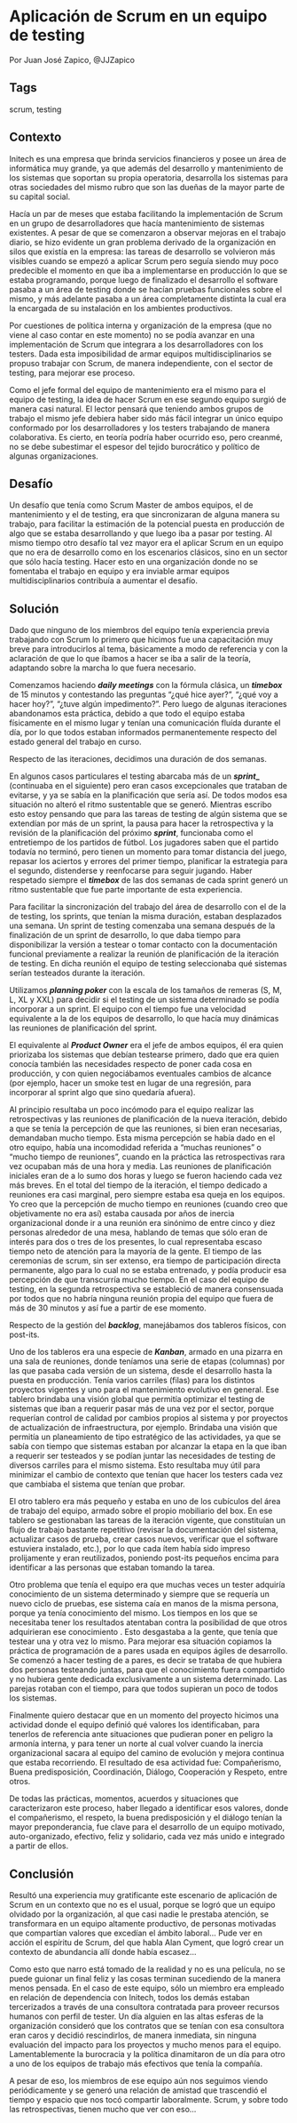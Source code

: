 Aplicación de Scrum en un equipo de testing
===

Por Juan José Zapico, @JJZapico

Tags
---
scrum, testing 

Contexto
---

Initech es una empresa que brinda servicios financieros y posee un área de informática muy grande, ya que además del desarrollo y mantenimiento de los sistemas que soportan su propia operatoria, desarrolla los sistemas para otras sociedades del mismo rubro que son las dueñas de la mayor parte de su capital social.

Hacía un par de meses que estaba facilitando la implementación de Scrum en un grupo de desarrolladores que hacía mantenimiento de sistemas existentes. A pesar de que se comenzaron a observar mejoras en el trabajo diario, se hizo evidente un gran problema derivado de la organización en silos que existía en la empresa: las tareas de desarrollo se volvieron más visibles cuando se empezó a aplicar Scrum pero seguía siendo muy poco predecible el momento en que iba a implementarse en producción lo que se estaba programando, porque luego de finalizado el desarrollo el software pasaba a un área de testing donde se hacían pruebas funcionales sobre el mismo, y más adelante pasaba a un área completamente distinta la cual era la encargada de su instalación en los ambientes productivos.

Por cuestiones de política interna y organización de la empresa (que no viene al caso contar en este momento) no se podía avanzar en una implementación de Scrum que integrara a los desarrolladores con los testers. Dada esta imposibilidad de armar equipos multidisciplinarios se propuso trabajar con Scrum, de manera independiente, con el sector de testing, para mejorar ese proceso.

Como el jefe formal del equipo de mantenimiento era el mismo para el equipo de testing, la idea de hacer Scrum en ese segundo equipo surgió de manera casi natural. El lector pensará que teniendo ambos grupos de trabajo el mismo jefe debiera haber sido más fácil integrar un único equipo conformado por los desarrolladores y los testers trabajando de manera colaborativa. Es cierto, en teoría podría haber ocurrido eso, pero creanmé, no se debe subestimar el espesor del tejido burocrático y político de algunas organizaciones.

Desafío
---

Un desafío que tenía como Scrum Master de ambos equipos, el de mantenimiento y el de testing, era que sincronizaran de alguna manera su trabajo, para facilitar la estimación de la potencial puesta en producción de algo que se estaba desarrollando y que luego iba a pasar por testing. Al mismo tiempo otro desafío tal vez mayor era el aplicar Scrum en un equipo que no era de desarrollo como en los escenarios clásicos, sino en un sector que sólo hacía testing. Hacer esto en una organización donde no se fomentaba el trabajo en equipo y era inviable armar equipos multidisciplinarios contribuía a aumentar el desafío.


Solución
---
Dado que ninguno de los miembros del equipo tenía experiencia previa trabajando con Scrum lo primero que hicimos fue una capacitación muy breve para introducirlos al tema, básicamente a modo de referencia y con la aclaración de que lo que íbamos a hacer se iba a salir de la teoría, adaptando sobre la marcha lo que fuera necesario.

Comenzamos haciendo **_daily meetings_** con la fórmula clásica, un **_timebox_** de 15 minutos y contestando las preguntas “¿qué hice ayer?”, “¿qué voy a hacer hoy?”, “¿tuve algún impedimento?”. Pero luego de algunas iteraciones abandonamos esta práctica, debido a que todo el equipo estaba físicamente en el mismo lugar y tenían una comunicación fluída durante el día, por lo que todos estaban informados permanentemente respecto del estado general del trabajo en curso.

Respecto de las iteraciones, decidimos una duración de dos semanas.

En algunos casos particulares el testing abarcaba más de un **_sprint__** (continuaba en el siguiente) pero eran casos excepcionales que trataban de evitarse, y ya se sabía en la planificación que sería así. De todos modos esa situación no alteró el ritmo sustentable que se generó. Mientras escribo esto estoy pensando que para las tareas de testing de algún sistema que se extendían por más de un sprint, la pausa para hacer la retrospectiva y la revisión de la planificación del próximo **_sprint_**, funcionaba como el entretiempo de los partidos de fútbol. Los jugadores saben que el partido todavía no terminó, pero tienen un momento para tomar distancia del juego, repasar los aciertos y errores del primer tiempo, planificar la estrategia para el segundo, distenderse y reenfocarse para seguir jugando. Haber respetado siempre el **_timebox_** de las dos semanas de cada sprint generó un ritmo sustentable que fue parte importante de esta experiencia.

Para facilitar la sincronización del trabajo del área de desarrollo con el de la de testing, los sprints, que tenían la misma duración, estaban desplazados una semana. Un sprint de testing comenzaba una semana después de la finalización de un sprint de desarrollo, lo que daba tiempo para disponibilizar la versión a testear o tomar contacto con la documentación funcional previamente a realizar la reunión de planificación de la iteración de testing. En dicha reunión el equipo de testing seleccionaba qué sistemas serían testeados durante la iteración.

Utilizamos **_planning poker_** con la escala de los tamaños de remeras (S, M, L, XL y XXL) para decidir si el testing de un sistema determinado se podía incorporar a un sprint. El equipo con el tiempo fue una velocidad equivalente a la  de los equipos de desarrollo, lo que hacía muy dinámicas las reuniones de planificación del sprint.

El equivalente al **_Product Owner_** era el jefe de ambos equipos, él era quien priorizaba los sistemas que debían testearse primero, dado que era quien conocía también las necesidades respecto de poner cada cosa en producción, y con quien negociábamos eventuales cambios de alcance (por ejemplo, hacer un smoke test en lugar de una regresión, para incorporar al sprint algo que sino quedaría afuera).

Al principio resultaba un poco incómodo para el equipo realizar las retrospectivas y las reuniones de planificación de la nueva iteración, debido a que se tenía la percepción de que las reuniones, si bien eran necesarias, demandaban mucho tiempo. Esta misma percepción se había dado en el otro equipo, había una incomodidad referida a “muchas reuniones” o “mucho tiempo de reuniones”, cuando en la práctica las retrospectivas rara vez ocupaban más de una hora y media. Las reuniones de planificación iniciales eran de a lo sumo dos horas y luego se fueron  haciendo cada vez más breves. En el total del tiempo de la iteración, el tiempo dedicado a reuniones era casi marginal, pero siempre estaba esa queja en los equipos. Yo creo que la percepción de mucho tiempo en reuniones (cuando creo que objetivamente no era así) estaba causada por años de inercia organizacional donde ir a una reunión era sinónimo de entre cinco y diez personas alrededor de una mesa, hablando de temas que sólo eran de interés para dos o tres de los presentes, lo cual representaba escaso tiempo neto de atención para la mayoría de la gente. El tiempo de las ceremonias de scrum, sin ser extenso, era tiempo de participación directa permanente, algo para lo cual no se estaba entrenado, y podía producir esa percepción de que transcurría mucho tiempo. En el caso del equipo de testing, en la segunda retrospectiva se estableció de manera consensuada por todos que no habría ninguna reunión propia del equipo que fuera de más de 30 minutos y así fue a partir de ese momento.

Respecto de la gestión del **_backlog_**, manejábamos dos tableros físicos, con post-its. 

Uno de los tableros era una especie de **_Kanban_**, armado en una pizarra en una sala de reuniones, donde teníamos una serie de etapas (columnas) por las que pasaba cada versión de un sistema, desde el desarrollo hasta la puesta en producción. Tenía varios carriles (filas) para los distintos proyectos vigentes y uno para el mantenimiento evolutivo en general. Ese tablero brindaba una visión global que permitía optimizar el testing de sistemas que iban a requerir pasar más de una vez por el sector,  porque requerían control de calidad por cambios propios al sistema y por proyectos de actualización de infraestructura, por ejemplo. Brindaba una visión que permitía un planeamiento de tipo estratégico de las actividades, ya que se sabía con tiempo que sistemas estaban por alcanzar la etapa en la que iban a requerir ser testeados y se podían juntar las necesidades de testing de diversos carriles para el mismo sistema. Esto resultaba muy útil para minimizar el cambio de contexto que tenían que hacer los testers cada vez que cambiaba el sistema que tenían que probar.

El otro tablero era más pequeño y estaba en uno de los cubículos del área de trabajo del equipo, armado sobre el propio mobiliario del box. En ese tablero se gestionaban las tareas de la iteración vigente, que constituían un flujo de trabajo bastante repetitivo (revisar la documentación del sistema, actualizar casos de prueba, crear casos nuevos, verificar que el software estuviera instalado, etc.), por lo que cada ítem había sido impreso prolijamente y eran reutilizados, poniendo post-its pequeños encima para identificar a las personas que estaban tomando la tarea. 

Otro problema que tenía el equipo era que muchas veces un tester adquiría conocimiento de un sistema determinado y siempre que se requería un nuevo ciclo de pruebas, ese sistema caía en manos de la misma persona, porque ya tenía conocimiento del mismo. Los tiempos en los que se necesitaba tener los resultados atentaban contra la posibilidad de que otros adquirieran ese conocimiento . Esto desgastaba a la gente, que tenía que testear una y otra vez lo mismo. Para mejorar esa situación copiamos la práctica de programación de a pares usada en equipos ágiles de desarrollo. Se comenzó a hacer testing de a pares, es decir se trataba de que hubiera dos personas testeando juntas, para que el conocimiento fuera compartido y no hubiera gente dedicada exclusivamente a un sistema determinado. Las parejas rotaban con el tiempo, para que todos supieran un poco de todos los sistemas.

Finalmente quiero destacar que en un momento del proyecto hicimos una actividad donde el equipo definió qué valores los identificaban, para tenerlos de referencia ante situaciones que pudieran poner en peligro la armonía interna, y para tener un norte al cual volver cuando la inercia organizacional sacara al equipo del camino de evolución y mejora continua que estaba recorriendo. El resultado de esa actividad fue: Compañerismo, Buena predisposición, Coordinación, Diálogo, Cooperación y Respeto, entre otros.

De todas las prácticas, momentos, acuerdos y situaciones que caracterizaron este proceso, haber llegado a identificar esos valores, donde el compañerismo, el respeto, la buena predisposición y el diálogo tenían la mayor preponderancia, fue clave para el desarrollo de un equipo motivado, auto-organizado, efectivo, feliz y solidario, cada vez más unido e integrado a partir de ellos.


Conclusión
---

Resultó una experiencia muy gratificante este escenario de aplicación de Scrum en un contexto que no es el usual, porque se logró que un equipo olvidado por la organización, al que casi nadie le prestaba atención, se transformara en un equipo altamente productivo, de personas motivadas que compartían valores que excedían el ámbito laboral… Pude ver en acción el espíritu de Scrum, del que habla Alan Cyment, que logró crear un contexto de abundancia allí donde había escasez…  

Como esto que narro está tomado de la realidad y no es una película, no se puede guionar un final feliz y las cosas terminan sucediendo de la manera menos pensada. En el caso de este equipo, sólo un miembro era empleado en relación de dependencia con Initech, todos los demás estaban tercerizados a través de una consultora contratada para proveer recursos humanos con perfil de tester. Un día alguien en las altas esferas de la organización consideró que los contratos que se tenían con esa consultora eran caros y decidió rescindirlos, de manera inmediata, sin ninguna evaluación del impacto para los proyectos y mucho menos para el equipo. Lamentablemente la burocracia y la política dinamitaron de un día para otro a uno de los equipos de trabajo más efectivos que tenía la compañía.

A pesar de eso, los miembros de ese equipo aún nos seguimos viendo periódicamente y se generó una relación de amistad que trascendió el tiempo y espacio que nos tocó compartir laboralmente. Scrum, y sobre todo las retrospectivas, tienen mucho que ver con eso...
